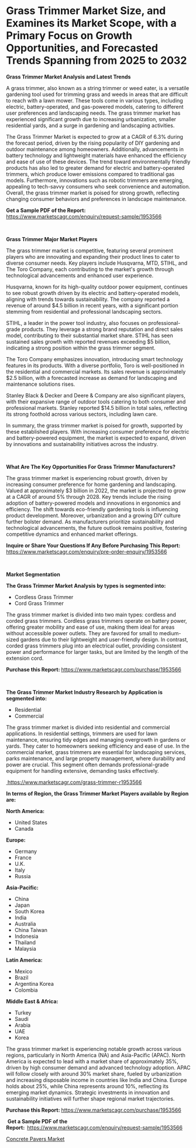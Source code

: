 <p><h1>Grass Trimmer Market Size, and Examines its Market Scope, with a Primary Focus on Growth Opportunities, and Forecasted Trends Spanning from 2025 to 2032</h1></p><p><strong>Grass Trimmer Market Analysis and Latest Trends</strong></p>
<p><p>A grass trimmer, also known as a string trimmer or weed eater, is a versatile gardening tool used for trimming grass and weeds in areas that are difficult to reach with a lawn mower. These tools come in various types, including electric, battery-operated, and gas-powered models, catering to different user preferences and landscaping needs. The grass trimmer market has experienced significant growth due to increasing urbanization, smaller residential yards, and a surge in gardening and landscaping activities. </p><p>The Grass Trimmer Market is expected to grow at a CAGR of 6.3% during the forecast period, driven by the rising popularity of DIY gardening and outdoor maintenance among homeowners. Additionally, advancements in battery technology and lightweight materials have enhanced the efficiency and ease of use of these devices. The trend toward environmentally friendly products has also led to greater demand for electric and battery-operated trimmers, which produce lower emissions compared to traditional gas models. Furthermore, innovations such as robotic trimmers are emerging, appealing to tech-savvy consumers who seek convenience and automation. Overall, the grass trimmer market is poised for strong growth, reflecting changing consumer behaviors and preferences in landscape maintenance.</p></p>
<p><strong>Get a Sample PDF of the Report:&nbsp;</strong> <a href="https://www.marketscagr.com/enquiry/request-sample/1953566?utm_campaign=3440&utm_medium=2&utm_source=Github&utm_content=ia&utm_term=10042025&utm_id=grass-trimmer">https://www.marketscagr.com/enquiry/request-sample/1953566</a></p>
<p>&nbsp;</p>
<p><strong>Grass Trimmer Major Market Players</strong></p>
<p><p>The grass trimmer market is competitive, featuring several prominent players who are innovating and expanding their product lines to cater to diverse consumer needs. Key players include Husqvarna, MTD, STIHL, and The Toro Company, each contributing to the market's growth through technological advancements and enhanced user experience.</p><p>Husqvarna, known for its high-quality outdoor power equipment, continues to see robust growth driven by its electric and battery-operated models, aligning with trends towards sustainability. The company reported a revenue of around $4.5 billion in recent years, with a significant portion stemming from residential and professional landscaping sectors.</p><p>STIHL, a leader in the power tool industry, also focuses on professional-grade products. They leverage a strong brand reputation and direct sales model, contributing to their substantial market share. STIHL has seen sustained sales growth with reported revenues exceeding $5 billion, indicating a strong position within the grass trimmer segment.</p><p>The Toro Company emphasizes innovation, introducing smart technology features in its products. With a diverse portfolio, Toro is well-positioned in the residential and commercial markets. Its sales revenue is approximately $2.5 billion, with a forecasted increase as demand for landscaping and maintenance solutions rises.</p><p>Stanley Black & Decker and Deere & Company are also significant players, with their expansive range of outdoor tools catering to both consumer and professional markets. Stanley reported $14.5 billion in total sales, reflecting its strong foothold across various sectors, including lawn care.</p><p>In summary, the grass trimmer market is poised for growth, supported by these established players. With increasing consumer preference for electric and battery-powered equipment, the market is expected to expand, driven by innovations and sustainability initiatives across the industry.</p></p>
<p>&nbsp;</p>
<p><strong>What Are The Key Opportunities For Grass Trimmer Manufacturers?</strong></p>
<p><p>The grass trimmer market is experiencing robust growth, driven by increasing consumer preference for home gardening and landscaping. Valued at approximately $3 billion in 2022, the market is projected to grow at a CAGR of around 5% through 2028. Key trends include the rising adoption of battery-powered models and innovations in ergonomics and efficiency. The shift towards eco-friendly gardening tools is influencing product development. Moreover, urbanization and a growing DIY culture further bolster demand. As manufacturers prioritize sustainability and technological advancements, the future outlook remains positive, fostering competitive dynamics and enhanced market offerings.</p></p>
<p><strong>Inquire or Share Your Questions If Any Before Purchasing This Report:</strong> <a href="https://www.marketscagr.com/enquiry/pre-order-enquiry/1953566?utm_campaign=3440&utm_medium=2&utm_source=Github&utm_content=ia&utm_term=10042025&utm_id=grass-trimmer">https://www.marketscagr.com/enquiry/pre-order-enquiry/1953566</a></p>
<p>&nbsp;</p>
<p><strong>Market Segmentation</strong></p>
<p><strong>The Grass Trimmer Market Analysis by types is segmented into:</strong></p>
<p><ul><li>Cordless Grass Trimmer</li><li>Cord Grass Trimmer</li></ul></p>
<p><p>The grass trimmer market is divided into two main types: cordless and corded grass trimmers. Cordless grass trimmers operate on battery power, offering greater mobility and ease of use, making them ideal for areas without accessible power outlets. They are favored for small to medium-sized gardens due to their lightweight and user-friendly design. In contrast, corded grass trimmers plug into an electrical outlet, providing consistent power and performance for larger tasks, but are limited by the length of the extension cord.</p></p>
<p><strong>Purchase this Report:&nbsp;</strong><a href="https://www.marketscagr.com/purchase/1953566?utm_campaign=3440&utm_medium=2&utm_source=Github&utm_content=ia&utm_term=10042025&utm_id=grass-trimmer">https://www.marketscagr.com/purchase/1953566</a></p>
<p>&nbsp;</p>
<p><strong>The Grass Trimmer Market Industry Research by Application is segmented into:</strong></p>
<p><ul><li>Residential</li><li>Commercial</li></ul></p>
<p><p>The grass trimmer market is divided into residential and commercial applications. In residential settings, trimmers are used for lawn maintenance, ensuring tidy edges and managing overgrowth in gardens or yards. They cater to homeowners seeking efficiency and ease of use. In the commercial market, grass trimmers are essential for landscaping services, parks maintenance, and large property management, where durability and power are crucial. This segment often demands professional-grade equipment for handling extensive, demanding tasks effectively.</p></p>
<p><a href="https://www.marketscagr.com/grass-trimmer-r1953566?utm_campaign=3440&utm_medium=2&utm_source=Github&utm_content=ia&utm_term=10042025&utm_id=grass-trimmer">&nbsp;https://www.marketscagr.com/grass-trimmer-r1953566</a></p>
<p><strong>In terms of Region, the Grass Trimmer Market Players available by Region are:</strong></p>
<p>
    <p> <strong> North America: </strong>
        <ul>
            <li>United States</li>
            <li>Canada</li>
        </ul>
        </p> 
    <p> <strong> Europe: </strong>
        <ul>
            <li>Germany</li>
            <li>France</li>
            <li>U.K.</li>
            <li>Italy</li>
            <li>Russia</li>
        </ul>
        </p> 
    <p> <strong> Asia-Pacific: </strong>
        <ul>
            <li>China</li>
            <li>Japan</li>
            <li>South Korea</li>
            <li>India</li>
            <li>Australia</li>
            <li>China Taiwan</li>
            <li>Indonesia</li>
            <li>Thailand</li>
            <li>Malaysia</li>
        </ul>
        </p> 
    <p> <strong> Latin America: </strong>
        <ul>
            <li>Mexico</li>
            <li>Brazil</li>
            <li>Argentina Korea</li>
            <li>Colombia</li>
        </ul>
        </p> 
    <p> <strong> Middle East & Africa: </strong>
        <ul>
            <li>Turkey</li>
            <li>Saudi</li>
            <li>Arabia</li>
            <li>UAE</li>
            <li>Korea</li>
        </ul>
    </p>
    </p>
<p><p>The grass trimmer market is experiencing notable growth across various regions, particularly in North America (NA) and Asia-Pacific (APAC). North America is expected to lead with a market share of approximately 35%, driven by high consumer demand and advanced technology adoption. APAC will follow closely with around 30% market share, fueled by urbanization and increasing disposable income in countries like India and China. Europe holds about 25%, while China represents around 10%, reflecting its emerging market dynamics. Strategic investments in innovation and sustainability initiatives will further shape regional market trajectories.</p></p>
<p><strong>Purchase this Report: </strong><a href="https://www.marketscagr.com/purchase/1953566?utm_campaign=3440&utm_medium=2&utm_source=Github&utm_content=ia&utm_term=10042025&utm_id=grass-trimmer">https://www.marketscagr.com/purchase/1953566</a></p>
<p>&nbsp;<strong>Get a Sample PDF of the Report:&nbsp;&nbsp;</strong><a href="https://www.marketscagr.com/enquiry/request-sample/1953566?utm_campaign=3440&utm_medium=2&utm_source=Github&utm_content=ia&utm_term=10042025&utm_id=grass-trimmer">https://www.marketscagr.com/enquiry/request-sample/1953566</a></p>
<p><strong></strong></p>
<p><p><a href="https://github.com/furnoirons9e/Market-Research-Report-List-1/blob/main/concrete-pavers-market.md?utm_campaign=3440&utm_medium=2&utm_source=Github&utm_content=ia&utm_term=10042025&utm_id=grass-trimmer">Concrete Pavers Market</a></p></p>